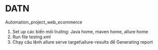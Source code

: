 # DATN
Automation_project_web_ecommerce

1. Set up các biến môi trường: Java home, maven home, allure home
2. Run file testng.xml
3. Chạy câu lệnh allure serve target\allure-results để Generating report
